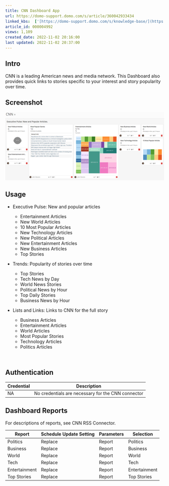 ```yaml
---
title: CNN Dashboard App
url: https://domo-support.domo.com/s/article/360042933434
linked_kbs:  ['[https://domo-support.domo.com/s/knowledge-base/](https://domo-support.domo.com/s/knowledge-base/)', '[https://domo-support.domo.com/s/](https://domo-support.domo.com/s/)', '[https://domo-support.domo.com/s/topic/0TO5w000000ZampGAC](https://domo-support.domo.com/s/topic/0TO5w000000ZampGAC)', '[https://domo-support.domo.com/s/topic/0TO5w000000Zan9GAC](https://domo-support.domo.com/s/topic/0TO5w000000Zan9GAC)', '[https://domo-support.domo.com/s/article/360042933434](https://domo-support.domo.com/s/article/360042933434)', '[https://domo-support.domo.com/s/topic/0TO5w000000Zan9GAC/available-apps](https://domo-support.domo.com/s/topic/0TO5w000000Zan9GAC/available-apps)', '[https://domo-support.domo.com/s/article/360043429933](https://domo-support.domo.com/s/article/360043429933)', '[https://domo-support.domo.com/s/article/360043429953](https://domo-support.domo.com/s/article/360043429953)', '[https://domo-support.domo.com/s/article/360042925494](https://domo-support.domo.com/s/article/360042925494)', '[https://domo-support.domo.com/s/article/360043429913](https://domo-support.domo.com/s/article/360043429913)', '[https://domo-support.domo.com/s/article/4408174643607](https://domo-support.domo.com/s/article/4408174643607)', '[https://domo-support.domo.com/s/login/](https://domo-support.domo.com/s/login/)']
article_id: 000004992
views: 1,109
created_date: 2022-11-02 20:16:00
last updated: 2022-11-02 20:37:00
---
```




Intro
-----


CNN is a leading American news and media network. This Dashboard also provides quick links to stories specific to your interest and story popularity over time.


Screenshot
----------


![cnn_qs.png](cnn_qs.png)


Usage
-----


* Executive Pulse: New and popular articles


	+ Entertainment Articles
	+ New World Articles
	+ 10 Most Popular Articles
	+ New Technology Articles
	+ New Political Articles
	+ New Entertainment Articles
	+ New Business Articles
	+ Top Stories
* Trends: Popularity of stories over time


	+ Top Stories
	+ Tech News by Day
	+ World News Stories
	+ Political News by Hour
	+ Top Daily Stories
	+ Business News by Hour
* Lists and Links: Links to CNN for the full story


	+ Business Articles
	+ Entertainment Articles
	+ World Articles
	+ Most Popular Stories
	+ Technology Articles
	+ Politics Articles


 


Authentication
--------------




| Credential | Description |
| --- | --- |
| NA | No credentials are necessary for the CNN connector |


Dashboard Reports
-----------------


For descriptions of reports, see CNN RSS Connector.




| Report | Schedule Update Setting | Parameters | Selection |
| --- | --- | --- | --- |
| Politics | Replace | Report | Politics |
| Business | Replace | Report | Business |
| World | Replace | Report | World |
| Tech | Replace | Report | Tech |
| Entertainment | Replace | Report | Entertainment |
| Top Stories | Replace | Report | Top Stories |


